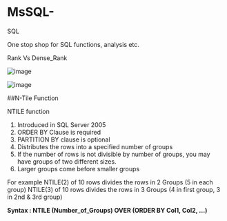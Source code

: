 # MsSQL-
SQL

One stop shop for SQL functions, analysis etc.

Rank Vs Dense_Rank

![image](https://user-images.githubusercontent.com/52436599/118962363-4b233000-b933-11eb-8e22-d97e2516284e.png)


![image](https://user-images.githubusercontent.com/52436599/118968797-56c62500-b93a-11eb-8705-8cd1eff84e68.png)

##N-Tile Function

NTILE function 
1. Introduced in SQL Server 2005
2. ORDER BY Clause is required
3. PARTITION BY clause is optional
4. Distributes the rows into a specified number of groups
5. If the number of rows is not divisible by number of groups, you may have groups of two different sizes.
6. Larger groups come before smaller groups

For example
   NTILE(2) of 10 rows divides the rows in 2 Groups (5 in each group)
   NTILE(3) of 10 rows divides the rows in 3 Groups (4 in first group, 3 in 2nd & 3rd group)

**Syntax : NTILE (Number_of_Groups) OVER (ORDER BY Col1, Col2, ...)**
